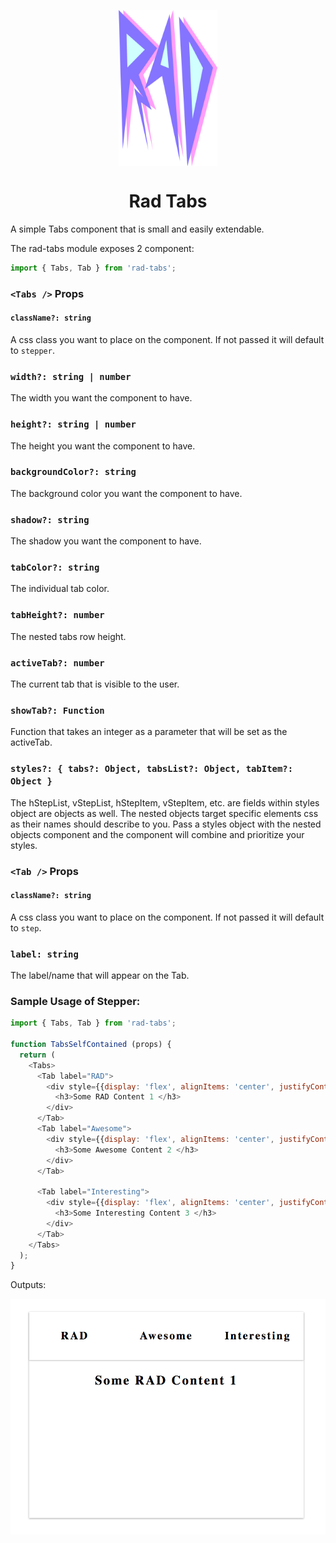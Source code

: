 <p align="center">
  <img align="center" src="./../../assets/RAD.png" height="250"/>
</p>
<h1 align="center">Rad Tabs</h1>

A simple Tabs component that is small and easily extendable.


The rad-tabs module exposes 2 component:
```js
import { Tabs, Tab } from 'rad-tabs';
```
### `<Tabs />` Props

#### `className?: string`
A css class you want to place on the component. If not passed it will
default to `stepper`.

### `width?: string | number`
The width you want the component to have.

### `height?: string | number`
The height you want the component to have.

### `backgroundColor?: string`
The background color you want the component to have.

### `shadow?: string`
The shadow you want the component to have.

### `tabColor?: string`
The individual tab color.

### `tabHeight?: number`
The nested tabs row height.

### `activeTab?: number`
The current tab that is visible to the user.

### `showTab?: Function`
Function that takes an integer as a parameter that will be set as the activeTab.

### `styles?: { tabs?: Object, tabsList?: Object, tabItem?: Object }`
The hStepList, vStepList, hStepItem, vStepItem, etc. are fields within styles
object are objects as well. The nested objects target specific elements css as
their names should describe to you. Pass a styles object with the nested objects
component and the component will combine and prioritize your styles.

### `<Tab />` Props
#### `className?: string`
A css class you want to place on the component. If not passed it will
default to `step`.

### `label: string`
The label/name that will appear on the Tab.

### Sample Usage of Stepper:
```js
import { Tabs, Tab } from 'rad-tabs';

function TabsSelfContained (props) {
  return (
    <Tabs>
      <Tab label="RAD">
        <div style={{display: 'flex', alignItems: 'center', justifyContent: 'center'}}>
          <h3>Some RAD Content 1 </h3>
        </div>
      </Tab>
      <Tab label="Awesome">
        <div style={{display: 'flex', alignItems: 'center', justifyContent: 'center'}}>
          <h3>Some Awesome Content 2 </h3>
        </div>
      </Tab>

      <Tab label="Interesting">
        <div style={{display: 'flex', alignItems: 'center', justifyContent: 'center'}}>
          <h3>Some Interesting Content 3 </h3>
        </div>
      </Tab>
    </Tabs>
  );
}
```
Outputs:
<p style="display: flex; justify-content: space-around; align-items: center" align="center">
  <span>
    <img src="assets/tabs.png"/>
  </span>
</p>
